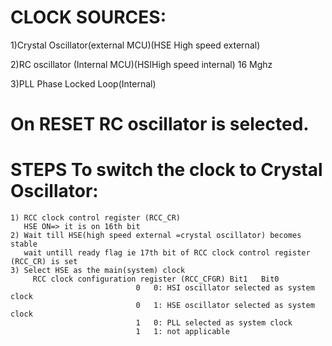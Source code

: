 
# CLOCK SOURCES:
1)Crystal Oscillator(external MCU)(HSE High speed external)

2)RC oscillator (Internal MCU)(HSIHigh speed internal) 16 Mghz

3)PLL Phase Locked Loop(Internal)


# On RESET RC oscillator is selected.
# STEPS To switch the clock to Crystal Oscillator:
	1) RCC clock control register (RCC_CR)
	   HSE ON=> it is on 16th bit
	2) Wait till HSE(high speed external =crystal oscillator) becomes stable
	   wait untill ready flag ie 17th bit of RCC clock control register (RCC_CR) is set
	3) Select HSE as the main(system) clock
	   	 RCC clock configuration register (RCC_CFGR) Bit1	Bit0
							 	0	0: HSI oscillator selected as system clock
 								0	1: HSE oscillator selected as system clock
								1	0: PLL selected as system clock
								1	1: not applicable	
